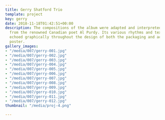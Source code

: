 ```yaml
---
title: Gerry Shatford Trio
template: project
key: gerry
date: 2018-11-18T01:42:51+00:00
description: The compositions of the album were adapted and interpreted musically
  from the renowned Canadian poet Al Purdy. Its various rhythms and textures were
  echoed graphically throughout the design of both the packaging and accompanying
  poster.
gallery_images:
- "/media/007/gerry-001.jpg"
- "/media/007/gerry-002.jpg"
- "/media/007/gerry-003.jpg"
- "/media/007/gerry-004.jpg"
- "/media/007/gerry-005.jpg"
- "/media/007/gerry-006.jpg"
- "/media/007/gerry-007.jpg"
- "/media/007/gerry-008.jpg"
- "/media/007/gerry-009.jpg"
- "/media/007/gerry-010.jpg"
- "/media/007/gerry-011.jpg"
- "/media/007/gerry-012.jpg"
thumbnail: "/media/proj-4.png"

---
```

